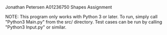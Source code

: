 Jonathan Petersen
A01236750
Shapes Assignment

NOTE: This program only works with Python 3 or later. To run, simply call "Python3 Main.py" from 
the src/ directory. Test cases can be run by calling "Python3 Input.py" or similar.
